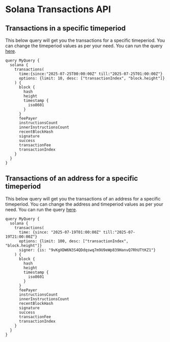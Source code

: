 # Solana Transactions API

## Transactions in a specific timeperiod

This below query will get you the transactions for a specific timeperiod. You can change the timeperiod values as per your need.
You can run the query [here](https://ide.bitquery.io/transactions-in-a-specific-timeperiod).

```
query MyQuery {
  solana {
    transactions(
      time:{since:"2025-07-25T00:00:00Z" till:"2025-07-25T01:00:00Z"}
      options: {limit: 10, desc: ["transactionIndex", "block.height"]}
    ) {
      block {
        hash
        height
        timestamp {
          iso8601
        }
      }
      feePayer
      instructionsCount
      innerInstructionsCount
      recentBlockHash
      signature
      success
      transactionFee
      transactionIndex
    }
  }
}

```

## Transactions of an address for a specific timeperiod

This below query will get you the transactions of an address for a specific timeperiod. You can change the address and timeperiod values as per your need.
You can run the query [here](https://ide.bitquery.io/transactions-of-an-address-in-a-specific-timeperiod).

```
query MyQuery {
  solana {
    transactions(
      time: {since: "2025-07-19T01:00:00Z" till:"2025-07-19T21:00:00Z"}
      options: {limit: 100, desc: ["transactionIndex", "block.height"]}
      signer: {is: "9vKgXDW6N3S4QDdqswq7m9U9eWp839HanvQ7RhUTtKZ1"}
    ) {
      block {
        hash
        height
        timestamp {
          iso8601
        }
      }
      feePayer
      instructionsCount
      innerInstructionsCount
      recentBlockHash
      signature
      success
      transactionFee
      transactionIndex
    }
  }
}

```
